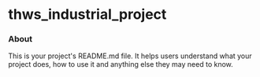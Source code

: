 thws_industrial_project
=======================

### About

This is your project's README.md file. It helps users understand what your
project does, how to use it and anything else they may need to know.
